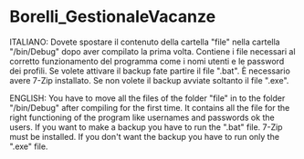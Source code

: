 # Borelli_GestionaleVacanze
ITALIANO:
Dovete spostare il contenuto della cartella "file" nella cartella "/bin/Debug" dopo aver compilato la prima volta. Contiene i file necessari al corretto funzionamento del programma come i nomi utenti e le password dei profili.
Se volete attivare il backup fate partire il file ".bat". È necessario avere 7-Zip installato. Se non volete il backup avviate soltanto il file ".exe".

ENGLISH:
You have to move all the files of the folder "file" in to the folder "/bin/Debug" after compiling for the first time. It contains all the file for the right functioning of the program like usernames and passwords ok the users. 
If you want to make a backup you have to run the ".bat" file. 7-Zip must be installed. If you don't want the backup you have to run only the ".exe" file.
